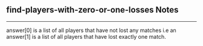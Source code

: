 <h2>find-players-with-zero-or-one-losses Notes</h2><hr>answer[0] is a list of all players that have not lost any matches i.e an 
answer[1] is a list of all players that have lost exactly one match.